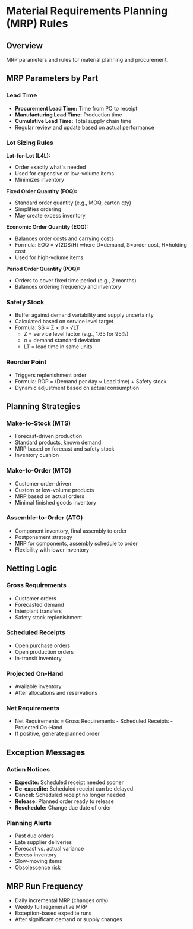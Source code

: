 # Material Requirements Planning (MRP) Rules

## Overview

MRP parameters and rules for material planning and procurement.

## MRP Parameters by Part

### Lead Time
- **Procurement Lead Time:** Time from PO to receipt
- **Manufacturing Lead Time:** Production time
- **Cumulative Lead Time:** Total supply chain time
- Regular review and update based on actual performance

### Lot Sizing Rules

**Lot-for-Lot (L4L):**
- Order exactly what's needed
- Used for expensive or low-volume items
- Minimizes inventory

**Fixed Order Quantity (FOQ):**
- Standard order quantity (e.g., MOQ, carton qty)
- Simplifies ordering
- May create excess inventory

**Economic Order Quantity (EOQ):**
- Balances order costs and carrying costs
- Formula: EOQ = √(2DS/H) where D=demand, S=order cost, H=holding cost
- Used for high-volume items

**Period Order Quantity (POQ):**
- Orders to cover fixed time period (e.g., 2 months)
- Balances ordering frequency and inventory

### Safety Stock
- Buffer against demand variability and supply uncertainty
- Calculated based on service level target
- Formula: SS = Z × σ × √LT
  - Z = service level factor (e.g., 1.65 for 95%)
  - σ = demand standard deviation
  - LT = lead time in same units

### Reorder Point
- Triggers replenishment order
- Formula: ROP = (Demand per day × Lead time) + Safety stock
- Dynamic adjustment based on actual consumption

## Planning Strategies

### Make-to-Stock (MTS)
- Forecast-driven production
- Standard products, known demand
- MRP based on forecast and safety stock
- Inventory cushion

### Make-to-Order (MTO)
- Customer order-driven
- Custom or low-volume products
- MRP based on actual orders
- Minimal finished goods inventory

### Assemble-to-Order (ATO)
- Component inventory, final assembly to order
- Postponement strategy
- MRP for components, assembly schedule to order
- Flexibility with lower inventory

## Netting Logic

### Gross Requirements
- Customer orders
- Forecasted demand
- Interplant transfers
- Safety stock replenishment

### Scheduled Receipts
- Open purchase orders
- Open production orders
- In-transit inventory

### Projected On-Hand
- Available inventory
- After allocations and reservations

### Net Requirements
- Net Requirements = Gross Requirements - Scheduled Receipts - Projected On-Hand
- If positive, generate planned order

## Exception Messages

### Action Notices
- **Expedite:** Scheduled receipt needed sooner
- **De-expedite:** Scheduled receipt can be delayed
- **Cancel:** Scheduled receipt no longer needed
- **Release:** Planned order ready to release
- **Reschedule:** Change due date of order

### Planning Alerts
- Past due orders
- Late supplier deliveries
- Forecast vs. actual variance
- Excess inventory
- Slow-moving items
- Obsolescence risk

## MRP Run Frequency
- Daily incremental MRP (changes only)
- Weekly full regenerative MRP
- Exception-based expedite runs
- After significant demand or supply changes
